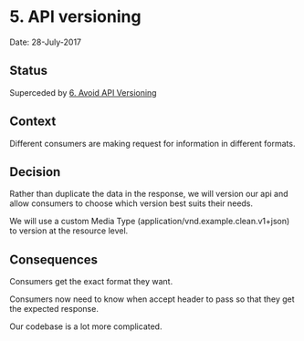 # 5. API versioning

Date: 28-July-2017

## Status

Superceded by [6. Avoid API Versioning](0006-avoid-api-versioning.md)

## Context

Different consumers are making request for information in different formats.

## Decision

Rather than duplicate the data in the response, we will version our api and allow consumers to choose which version best suits their needs.

We will use a custom Media Type (application/vnd.example.clean.v1+json) to version at the resource level.

## Consequences

Consumers get the exact format they want.

Consumers now need to know when accept header to pass so that they get the expected response.

Our codebase is a lot more complicated.
